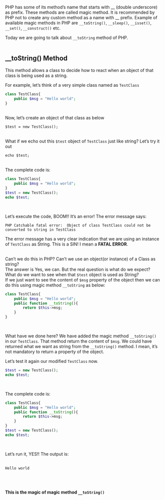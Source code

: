 PHP has some of its method’s name that starts with __ (double underscore) as prefix. These methods are called magic method. It is recommended by PHP not to create any custom method as a name with __ prefix. Example of available magic methods in PHP are `__toString()`, `__sleep()`, `__isset()`, `__set()`, `__construct()` etc.

Today we are going to talk about `__toString` method of PHP. <br><br>

## __toString() Method
This method allows a class to decide how to react when an object of that class is being used as a string.<br>

For example, let’s think of a very simple class named as `TestClass`<br>

```php
class TestClass{
    public $msg = "Hello world";
}
```
<br>
Now, let’s create an object of that class as below

`$test = new TestClass();` <br><br>

What if we echo out this `$test` object of `TestClass` just like string? Let’s try it out

`echo $test;`<br><br>

The complete code is:

```php
class TestClass{
    public $msg = "Hello world";
}
$test = new TestClass();
echo $test;
```
<br>

Let’s execute the code, BOOM!! It’s an error! The error message says:

`PHP Catchable fatal error:  Object of class TestClass could not be converted to string in TestClass`
<br>

The error message has a very clear indication that we are using an instance of `TestClass`  as String. This is a SIN! I mean a **FATAL ERROR**.<br><br>

Can’t we do this in PHP? Can’t we use an object(or instance) of a Class as string? <br>
The answer is Yes, we can. But the real question is what do we expect? What do we want to see when that `$test` object is used as String?<br>
If we just want to see the content of `$msg` property of the object then we can do this using magic method `__toString` as below: <br>

```php
class TestClass{
    public $msg = "Hello world";
    public function __toString(){
        return $this->msg;
    }
}
```
<br>

What have we done here? We have added the magic method `__toString()` in our `TestClass`. That method return the content of `$msg`. We could have returned what we want as string from the `__toString()` method. I mean, it’s not mandatory to return a property of the object.

Let’s test it again our modified `TestClass` now. <br>

```php
$test = new TestClass();
echo $test;
```
<br>

The complete code is:
```php
class TestClass{
    public $msg = "Hello world";
    public function __toString(){
        return $this->msg;
    }
}
$test = new TestClass();
echo $test;
```
<br>

Let’s run it, YES!! The output is:<br><br>
```
Hello world
```
<br><br>

<strong>This is the magic of magic method `__toString()`</strong>
